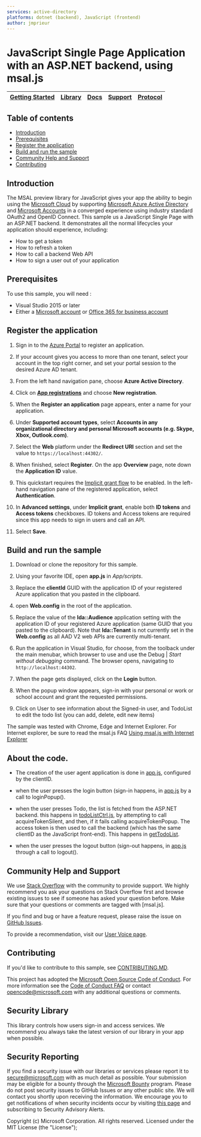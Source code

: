 ```yaml
---
services: active-directory
platforms: dotnet (backend), JavaScript (frontend)
author: jmprieur
---
```


# JavaScript Single Page Application with an ASP.NET backend, using msal.js

| [Getting Started](https://apps.dev.microsoft.com/portal/register-app)| [Library](https://github.com/AzureAD/microsoft-authentication-library-for-js) | [Docs](https://aka.ms/aaddev) | [Support](README.md#community-help-and-support) | [Protocol](https://docs.microsoft.com/en-us/azure/active-directory/develop/active-directory-v2-protocols-implicit) |
| --- | --- | --- | --- | --- |

## Table of contents

* [Introduction](#introduction)
* [Prerequisites](#prerequisites)
* [Register the application](#register-the-application)
* [Build and run the sample](#build-and-run-the-sample)
* [Community Help and Support](#Community-Help-and-Support)
* [Contributing](#contributing)

## Introduction

The MSAL preview library for JavaScript gives your app the ability to begin using the [Microsoft Cloud](https://cloud.microsoft.com) by supporting [Microsoft Azure Active Directory](https://azure.microsoft.com/en-us/services/active-directory/) and [Microsoft Accounts](https://account.microsoft.com) in a converged experience using industry standard OAuth2 and OpenID Connect. This sample us a JavaScript Single Page with an ASP.NET backend. It demonstrates all the normal lifecycles your application should experience, including:

* How to get a token
* How to refresh a token
* How to call a backend Web API
* How to sign a user out of your application

## Prerequisites

To use this sample, you will need :
* Visual Studio 2015 or later
* Either a [Microsoft account](https://www.outlook.com) or [Office 365 for business account](https://msdn.microsoft.com/en-us/office/office365/howto/setup-development-environment#bk_Office365Account)

## Register the application

1. Sign in to the [Azure Portal](https://portal.azure.com/) to register an application.

1. If your account gives you access to more than one tenant, select your account in the top right corner, and set your portal session to the desired Azure AD tenant.

1.  From the left hand navigation pane, choose **Azure Active Directory**.

1. Click on **[App registrations](https://go.microsoft.com/fwlink/?linkid=2083908)** and choose **New registration**.

1. When the **Register an application** page appears, enter a name for your application.

1. Under **Supported account types**, select **Accounts in any organizational directory and personal Microsoft accounts (e.g. Skype, Xbox, Outlook.com)**.

1. Select the **Web** platform under the **Redirect URI** section and set the value to `https://localhost:44302/`.

1. When finished, select **Register**.  On the app **Overview** page, note down the **Application ID** value.

1. This quickstart requires the [Implicit grant flow](https://docs.microsoft.com/en-us/azure/active-directory/develop/v2-oauth2-implicit-grant-flow) to be enabled. In the left-hand navigation pane of the registered application, select **Authentication**.

1. In **Advanced settings**, under **Implicit grant**, enable both **ID tokens** and **Access tokens** checkboxes. ID tokens and Access tokens are required since this app needs to sign in users and call an API.

1. Select **Save**.

## Build and run the sample

1. Download or clone the repository for this sample.

1. Using your favorite IDE, open **app.js** in *App/scripts*.

1. Replace the **clientId** GUID  with the application ID of your registered Azure application that you pasted in the clipboard.

1. open **Web.config** in the root of the application.

1. Replace the value of the  **Ida::Audience** application setting with the application ID of your registered Azure application (same GUID that you pasted to the clipboard). Note that **Ida::Tenant** is not currently set in the **Web.config** as all AAD V2 web APIs are currently multi-tenant.

1. Run the application in Visual Studio, for choose, from the toolback under the main menubar, which browser to use and use the Debug | *Start without debugging* command. The browser opens, navigating to `http://localhost:44302`.

1. When the page gets displayed, click on the **Login** button.

1. When the popup window appears, sign-in with your personal or work or school account and grant the requested permissions.

1. Click on User to see information about the Signed-in user, and TodoList to edit the todo list (you can add, delete, edit new items)


The sample was tested with Chrome, Edge and Internet Explorer. For Internet explorer, be sure to read the msal.js FAQ [Using msal.js with Internet Explorer](https://github.com/AzureAD/microsoft-authentication-library-for-js/wiki/Using-msal.js-with-Internet-Explorer)


## About the code.
- The creation of the user agent application is done in [app.js](https://github.com/Azure-Samples/active-directory-javascript-singlepageapp-dotnet-webapi-v2/blob/master/TodoSPA/App/Scripts/app.js#L23), configured by the clientID.

- when the user presses the login button (sign-in happens, in [app.js](https://github.com/Azure-Samples/active-directory-javascript-singlepageapp-dotnet-webapi-v2/blob/master/TodoSPA/App/Scripts/app.js#L49) by a call to loginPopup().

- when the user presses Todo, the list is fetched from the ASP.NET backend. this happens in [todoListCtrl.js](https://github.com/Azure-Samples/active-directory-javascript-singlepageapp-dotnet-webapi-v2/blob/master/TodoSPA/App/Scripts/Ctrls/todoListCtrl.js#L94), by attempting to call acquireTokenSilent, and then, if it fails calling acquireTokenPopup. The access token is then used to call the backend (which has the same clientID as the JavaScript front-end). This happens in [getTodoList](https://github.com/Azure-Samples/active-directory-javascript-singlepageapp-dotnet-webapi-v2/blob/master/TodoSPA/App/Scripts/Ctrls/todoListCtrl.js#L14).

- when the user presses the logout button (sign-out happens, in [app.js](https://github.com/Azure-Samples/active-directory-javascript-singlepageapp-dotnet-webapi-v2/blob/master/TodoSPA/App/Scripts/app.js#L45) through a call to logout().



## Community Help and Support
We use [Stack Overflow](http://stackoverflow.com/questions/tagged/msal) with the community to provide support. We highly recommend you ask your questions on Stack Overflow first and browse existing issues to see if someone has asked your question before. Make sure that your questions or comments are tagged with [msal.js].

If you find and bug or have a feature request, please raise the issue on [GitHub Issues](../../issues).

To provide a recommendation, visit our [User Voice page](https://feedback.azure.com/forums/169401-azure-active-directory).


## Contributing

If you'd like to contribute to this sample, see [CONTRIBUTING.MD](/CONTRIBUTING.md).

This project has adopted the [Microsoft Open Source Code of Conduct](https://opensource.microsoft.com/codeofconduct/). For more information see the [Code of Conduct FAQ](https://opensource.microsoft.com/codeofconduct/faq/) or contact [opencode@microsoft.com](mailto:opencode@microsoft.com) with any additional questions or comments.


## Security Library
This library controls how users sign-in and access services. We recommend you always take the latest version of our library in your app when possible.

## Security Reporting
If you find a security issue with our libraries or services please report it to [secure@microsoft.com](mailto:secure@microsoft.com) with as much detail as possible. Your submission may be eligible for a bounty through the [Microsoft Bounty](http://aka.ms/bugbounty) program. Please do not post security issues to GitHub Issues or any other public site. We will contact you shortly upon receiving the information. We encourage you to get notifications of when security incidents occur by visiting [this page](https://technet.microsoft.com/en-us/security/dd252948) and subscribing to Security Advisory Alerts.

Copyright (c) Microsoft Corporation.  All rights reserved. Licensed under the MIT License (the "License");
